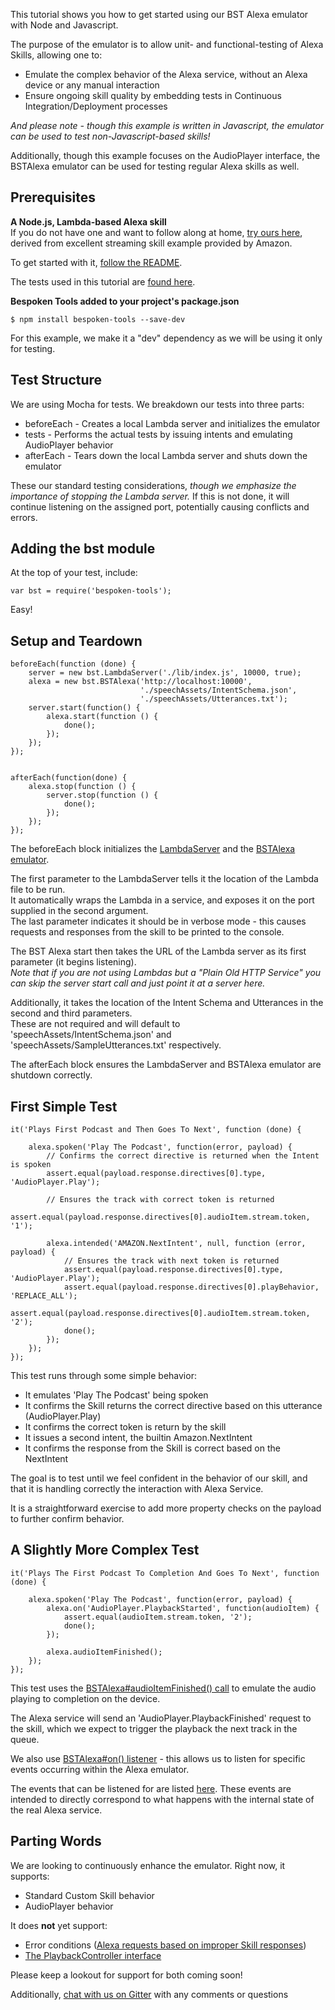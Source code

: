 This tutorial shows you how to get started using our BST Alexa emulator with Node and Javascript.  

The purpose of the emulator is to allow unit- and functional-testing of Alexa Skills, 
allowing one to:
* Emulate the complex behavior of the Alexa service, without an Alexa device or any manual interaction
* Ensure ongoing skill quality by embedding tests in Continuous Integration/Deployment processes

*And please note - though this example is written in Javascript, the emulator can be used to test non-Javascript-based skills!*

Additionally, though this example focuses on the AudioPlayer interface, 
the BSTAlexa emulator can be used for testing regular Alexa skills as well.

## Prerequisites

**A Node.js, Lambda-based Alexa skill**  
If you do not have one and want to follow along at home, [try ours here](https://github.com/bespoken/skill-sample-nodejs-audio-player),
derived from excellent streaming skill example provided by Amazon.

To get started with it, [follow the README](https://github.com/bespoken/skill-sample-nodejs-audio-player/blob/mainline/README.md).

The tests used in this tutorial are [found here](https://github.com/bespoken/skill-sample-nodejs-audio-player/test/index-test.js).

**Bespoken Tools added to your project's package.json**
```
$ npm install bespoken-tools --save-dev
```

For this example, we make it a "dev" dependency as we will be using it only for testing.

## Test Structure

We are using Mocha for tests. We breakdown our tests into three parts:
* beforeEach - Creates a local Lambda server and initializes the emulator
* tests - Performs the actual tests by issuing intents and emulating AudioPlayer behavior
* afterEach - Tears down the local Lambda server and shuts down the emulator

These our standard testing considerations, *though we emphasize the importance of stopping the Lambda server.*
If this is not done, it will continue listening on the assigned port, potentially causing conflicts and errors.

## Adding the bst module
At the top of your test, include:
```
var bst = require('bespoken-tools');
```

Easy!

## Setup and Teardown

```
beforeEach(function (done) {
    server = new bst.LambdaServer('./lib/index.js', 10000, true);
    alexa = new bst.BSTAlexa('http://localhost:10000',
                             './speechAssets/IntentSchema.json',
                             './speechAssets/Utterances.txt');
    server.start(function() {
        alexa.start(function () {
            done();
        });
    });
});


afterEach(function(done) {
    alexa.stop(function () {
        server.stop(function () {
            done();
        });
    });
});
```

The beforeEach block initializes the [LambdaServer](http://docs.bespoken.tools/en/latest/api/classes/lambdaserver.html) 
and the [BSTAlexa emulator](http://docs.bespoken.tools/en/latest/api/classes/bstalexa.html).

The first parameter to the LambdaServer tells it the location of the Lambda file to be run.  
It automatically wraps the Lambda in a service, and exposes it on the port supplied in the second argument.  
The last parameter indicates it should be in verbose mode - this causes requests and responses from the skill to be printed to the console.

The BST Alexa start then takes the URL of the Lambda server as its first parameter (it begins listening).  
*Note that if you are not using Lambdas but a "Plain Old HTTP Service" you can skip the server start call and just point it at a server here.*

Additionally, it takes the location of the Intent Schema and Utterances in the second and third parameters.  
These are not required and will default to 'speechAssets/IntentSchema.json' and 'speechAssets/SampleUtterances.txt' respectively.

The afterEach block ensures the LambdaServer and BSTAlexa emulator are shutdown correctly.

## First Simple Test

```
it('Plays First Podcast and Then Goes To Next', function (done) {

    alexa.spoken('Play The Podcast', function(error, payload) {
        // Confirms the correct directive is returned when the Intent is spoken
        assert.equal(payload.response.directives[0].type, 'AudioPlayer.Play');
        
        // Ensures the track with correct token is returned
        assert.equal(payload.response.directives[0].audioItem.stream.token, '1');

        alexa.intended('AMAZON.NextIntent', null, function (error, payload) {
            // Ensures the track with next token is returned    
            assert.equal(payload.response.directives[0].type, 'AudioPlayer.Play');
            assert.equal(payload.response.directives[0].playBehavior, 'REPLACE_ALL');
            assert.equal(payload.response.directives[0].audioItem.stream.token, '2');
            done();
        });
    });
});
```

This test runs through some simple behavior:

* It emulates 'Play The Podcast' being spoken
* It confirms the Skill returns the correct directive based on this utterance (AudioPlayer.Play)
* It confirms the correct token is return by the skill
* It issues a second intent, the builtin Amazon.NextIntent
* It confirms the response from the Skill is correct based on the NextIntent

The goal is to test until we feel confident in the behavior of our skill, and that it is handling correctly the interaction with Alexa Service.

It is a straightforward exercise to add more property checks on the payload to further confirm behavior.

## A Slightly More Complex Test

```
it('Plays The First Podcast To Completion And Goes To Next', function (done) {

    alexa.spoken('Play The Podcast', function(error, payload) {
        alexa.on('AudioPlayer.PlaybackStarted', function(audioItem) {
            assert.equal(audioItem.stream.token, '2');
            done();
        });

        alexa.audioItemFinished();
    });
});
```

This test uses the [BSTAlexa#audioItemFinished() call](http://docs.bespoken.tools/en/latest/api/classes/bstalexa.html#audioitemfinished) 
to emulate the audio playing to completion on the device.  

The Alexa service will send an 'AudioPlayer.PlaybackFinished' request to the skill, which we expect to trigger the playback the next track in the queue.  

We also use [BSTAlexa#on() listener](http://docs.bespoken.tools/en/latest/api/classes/bstalexa.html#on) - this allows us to listen for specific events occurring within the Alexa emulator. 

The events that can be listened for are listed [here](../api/classes/bstalexaevents.html). These events are intended to directly correspond to what happens with the internal state of the real Alexa service.

## Parting Words
We are looking to continuously enhance the emulator. Right now, it supports:

* Standard Custom Skill behavior
* AudioPlayer behavior

It does **not** yet support:

* Error conditions ([Alexa requests based on improper Skill responses](https://developer.amazon.com/public/solutions/alexa/alexa-skills-kit/docs/custom-audioplayer-interface-reference#systemexceptionencountered-request))
* [The PlaybackController interface](https://developer.amazon.com/public/solutions/alexa/alexa-skills-kit/docs/custom-playbackcontroller-interface-reference)

Please keep a lookout for support for both coming soon!

Additionally, [chat with us on Gitter](https://gitter.im/bespoken/bst) with any comments or questions
